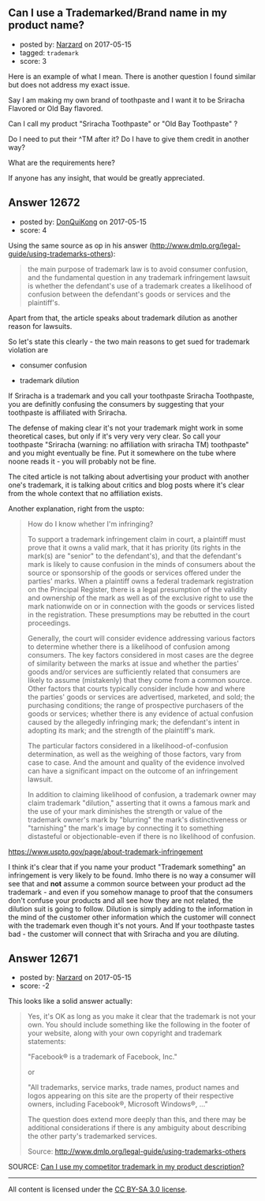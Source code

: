 ## Can I use a Trademarked/Brand name in my product name?

- posted by: [Narzard](https://stackexchange.com/users/2894094/narzard) on 2017-05-15
- tagged: `trademark`
- score: 3

<p>Here is an example of what I mean. There is another question I found similar but does not address my exact issue.</p>

<p>Say I am making my own brand of toothpaste and I want it to be Sriracha Flavored or Old Bay flavored.</p>

<p>Can I  call my product "Sriracha Toothpaste"  or "Old Bay Toothpaste" ?</p>

<p>Do I need to put their ^TM after it?
Do I have to give them credit in another way?</p>

<p>What are the requirements here?</p>

<p>If anyone has any insight, that would be greatly appreciated.</p>



## Answer 12672

- posted by: [DonQuiKong](https://stackexchange.com/users/9739821/donquikong) on 2017-05-15
- score: 4

<p>Using the same source as op in his answer (<a href="http://www.dmlp.org/legal-guide/using-trademarks-others" rel="nofollow noreferrer">http://www.dmlp.org/legal-guide/using-trademarks-others</a>):</p>

<blockquote>
  <p>the main purpose of trademark law is to avoid consumer confusion, and the fundamental question in any trademark infringement lawsuit is whether the defendant's use of a trademark creates a likelihood of confusion between the defendant's goods or services and the plaintiff's.</p>
</blockquote>

<p>Apart from that, the article speaks about trademark dilution as another reason for lawsuits.</p>

<p>So let's state this clearly - the two main reasons to get sued for trademark violation are</p>

<ul>
<li><p>consumer confusion</p></li>
<li><p>trademark dilution</p></li>
</ul>

<p>If Sriracha is a trademark and you call your toothpaste Sriracha Toothpaste, you are definitly confusing the consumers by suggesting that your toothpaste is affiliated with Sriracha. </p>

<p>The defense of making clear it's not your trademark might work in some theoretical cases, but only if it's very very very clear. So call your toothpaste "Sriracha (warning: no affiliation with sriracha TM) toothpaste" and you  might eventually be fine. Put it somewhere on the tube where noone reads it - you will probably not be fine. </p>

<p>The cited article is not talking about advertising your product with another one's trademark, it is talking about critics and blog posts where it's clear from the whole context that no affiliation exists.</p>

<p>Another explanation, right from the uspto:</p>

<blockquote>
  <p>How do I know whether I'm infringing?</p>
  
  <p>To support a trademark infringement claim in court, a plaintiff must prove that it owns a valid mark, that it has priority (its rights in the mark(s) are "senior" to the defendant's), and that the defendant's mark is likely to cause confusion in the minds of consumers about the source or sponsorship of the goods or services offered under the parties' marks. When a plaintiff owns a federal trademark registration on the Principal Register, there is a legal presumption of the validity and ownership of the mark as well as of the exclusive right to use the mark nationwide on or in connection with the goods or services listed in the registration. These presumptions may be rebutted in the court proceedings.</p>
  
  <p>Generally, the court will consider evidence addressing various factors to determine whether there is a likelihood of confusion among consumers. The key factors considered in most cases are the degree of similarity between the marks at issue and whether the parties' goods and/or services are sufficiently related that consumers are likely to assume (mistakenly) that they come from a common source. Other factors that courts typically consider include how and where the parties' goods or services are advertised, marketed, and sold; the purchasing conditions; the range of prospective purchasers of the goods or services; whether there is any evidence of actual confusion caused by the allegedly infringing mark; the defendant's intent in adopting its mark; and the strength of the plaintiff's mark.</p>
  
  <p>The particular factors considered in a likelihood-of-confusion determination, as well as the weighing of those factors, vary from case to case. And the amount and quality of the evidence involved can have a significant impact on the outcome of an infringement lawsuit.</p>
  
  <p>In addition to claiming likelihood of confusion, a trademark owner may claim trademark "dilution," asserting that it owns a famous mark and the use of your mark diminishes the strength or value of the trademark owner's mark by "blurring" the mark's distinctiveness or "tarnishing" the mark's image by connecting it to something distasteful or objectionable-even if there is no likelihood of confusion. </p>
</blockquote>

<p><a href="https://www.uspto.gov/page/about-trademark-infringement" rel="nofollow noreferrer">https://www.uspto.gov/page/about-trademark-infringement</a></p>

<p>I think it's clear that if you name your product "Trademark something" an infringement is very likely to be found. Imho there is no way a consumer will see that and <strong>not</strong> assume a common source between your product ad the trademark - and even if you somehow manage to proof that the consumers don't confuse your products and all see how they are not related, the dilution suit is going to follow. Dilution is simply adding to the information in the mind of the customer other information which the customer will connect with the trademark even though it's not yours. And If your toothpaste tastes bad - the customer will connect that with Sriracha and you are diluting.</p>



## Answer 12671

- posted by: [Narzard](https://stackexchange.com/users/2894094/narzard) on 2017-05-15
- score: -2

<p>This looks like a solid answer actually: </p>

<blockquote>
  <p>Yes, it's OK as long as you
  make it clear that the trademark is not your own. You should include
  something like the following in the footer of your website, along with
  your own copyright and trademark statements:</p>
  
  <p>"Facebook® is a trademark of Facebook, Inc."</p>
  
  <p>or</p>
  
  <p>"All trademarks, service marks, trade names, product names and logos
  appearing on this site are the property of their respective owners,
  including Facebook®, Microsoft Windows®, ..."</p>
  
  <p>The question does extend more deeply than this, and there may be
  additional considerations if there is any ambiguity about describing
  the other party's trademarked services.</p>
  
  <p>Source: <a href="http://www.dmlp.org/legal-guide/using-trademarks-others" rel="nofollow noreferrer">http://www.dmlp.org/legal-guide/using-trademarks-others</a></p>
</blockquote>

<p>SOURCE: <a href="https://startups.stackexchange.com/questions/11177/can-i-use-my-competitor-trademark-in-my-product-description?rq=1">Can I use my competitor trademark in my product description?</a></p>




---

All content is licensed under the [CC BY-SA 3.0 license](https://creativecommons.org/licenses/by-sa/3.0/).
